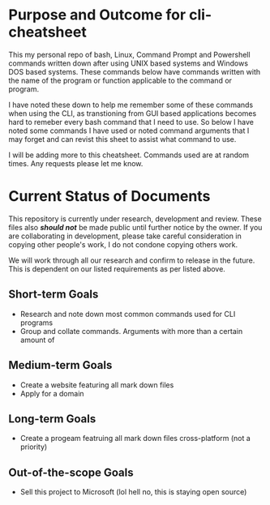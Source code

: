 # Purpose and Outcome for cli-cheatsheet
This my personal repo of bash, Linux, Command Prompt and Powershell commands written down after using UNIX based systems and Windows DOS based systems. These commands below have commands written with the name of the program or function applicable to the command or program. 

I have noted these down to help me remember some of these commands when using the CLI, as transtioning from GUI based applications becomes hard to remeber every bash command that I need to use. So below I have noted some commands I have used or noted command arguments that I may forget and can revist this sheet to assist what command to use. 

I will be adding more to this cheatsheet. Commands used are at random times. Any requests please let me know.

# Current Status of Documents
This repository is currently under research, development and review. These files also ***should not*** be made public until further notice by the owner. If you are collaborating in development, please take careful consideration in copying other people's work, I do not condone copying others work.

We will work through all our research and confirm to release in the future. This is dependent on our listed requirements as per listed above.

## Short-term Goals
- Research and note down most common commands used for CLI programs
- Group and collate commands. Arguments with more than a certain amount of 

## Medium-term Goals
- Create a website featuring all mark down files
- Apply for a domain

## Long-term Goals
- Create a progeam featruing all mark down files cross-platform (not a priority)

## Out-of-the-scope Goals
- Sell this project to Microsoft (lol hell no, this is staying open source)
